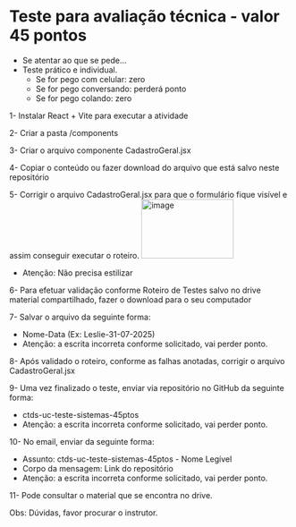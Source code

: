 # Teste para avaliação técnica - valor 45 pontos

* Se atentar ao que se pede...
* Teste prático e individual.
  - Se for pego com celular: zero
  - Se for pego conversando: perderá ponto
  - Se for pego colando: zero
    
1- Instalar React + Vite para executar a atividade

2- Criar a pasta /components

3- Criar o arquivo componente CadastroGeral.jsx

4- Copiar o conteúdo ou fazer download do arquivo que está salvo neste repositório

5- Corrigir o arquivo CadastroGeral.jsx para que o formulário fique visível e assim conseguir executar o roteiro.
<img width="165" height="106" alt="image" src="https://github.com/user-attachments/assets/4fdd8b47-4729-4ac8-a56f-9501cc45f69b" />
  - Atenção: Não precisa estilizar

6- Para efetuar validação conforme Roteiro de Testes salvo no drive material compartilhado, fazer o download para o seu computador

7- Salvar o arquivo da seguinte forma:
  - Nome-Data (Ex: Leslie-31-07-2025)
  - Atenção: a escrita incorreta conforme solicitado, vai perder ponto.

8- Após validado o roteiro, conforme as falhas anotadas, corrigir o arquivo CadastroGeral.jsx

9- Uma vez finalizado o teste, enviar via repositório no GitHub da seguinte forma:
  - ctds-uc-teste-sistemas-45ptos
  - Atenção: a escrita incorreta conforme solicitado, vai perder ponto.

10- No email, enviar da seguinte forma:
  - Assunto: ctds-uc-teste-sistemas-45ptos - Nome Legível
  - Corpo da mensagem: Link do repositório
  - Atenção: a escrita incorreta conforme solicitado, vai perder ponto.

11- Pode consultar o material que se encontra no drive.
    
Obs: Dúvidas, favor procurar o instrutor.

